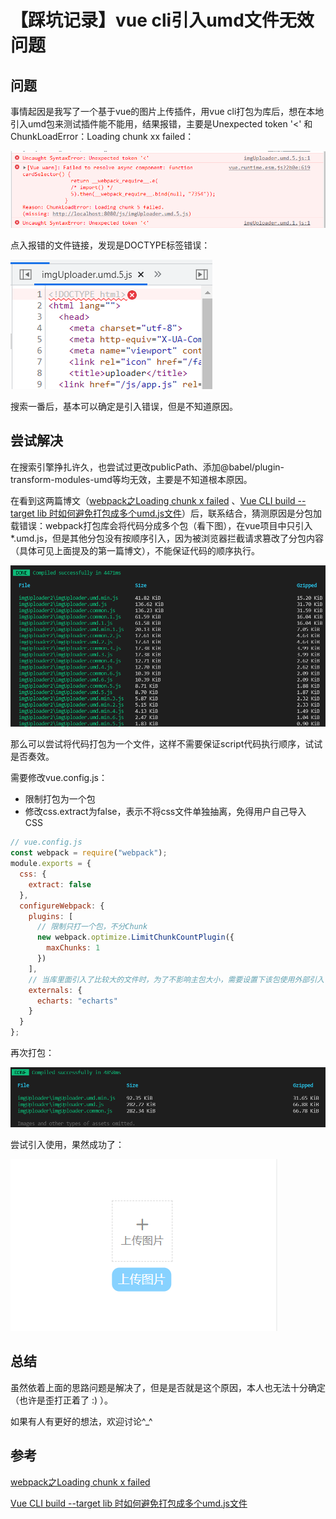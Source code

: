 # 【踩坑记录】vue cli引入umd文件无效问题

## 问题
事情起因是我写了一个基于vue的图片上传插件，用vue cli打包为库后，想在本地引入umd包来测试插件能不能用，结果报错，主要是Unexpected token '<' 和 ChunkLoadError：Loading chunk xx failed：

![image.png](img/错误.png)

点入报错的文件链接，发现是DOCTYPE标签错误：

![image.png](img/doctype错误.png)

搜索一番后，基本可以确定是引入错误，但是不知道原因。

## 尝试解决
在搜索引擎挣扎许久，也尝试过更改publicPath、添加@babel/plugin-transform-modules-umd等均无效，主要是不知道根本原因。

在看到这两篇博文（[webpack之Loading chunk x failed](https://www.novenn.com/webpack%E4%B9%8BLoading-chunk-x-failed/) 、[Vue CLI build --target lib 时如何避免打包成多个umd.js文件](http://www.zuo11.com/blog/2020/11/vue_umd_multiple.html)）后，联系结合，猜测原因是分包加载错误：webpack打包库会将代码分成多个包（看下图），在vue项目中只引入 *.umd.js，但是其他分包没有按顺序引入，因为被浏览器拦截请求篡改了分包内容（具体可见上面提及的第一篇博文），不能保证代码的顺序执行。

![image.png](img/多分包.png)

那么可以尝试将代码打包为一个文件，这样不需要保证script代码执行顺序，试试是否奏效。

需要修改vue.config.js：

* 限制打包为一个包
* 修改css.extract为false，表示不将css文件单独抽离，免得用户自己导入 CSS

```javascript
// vue.config.js
const webpack = require("webpack");
module.exports = {
  css: {
    extract: false
  },
  configureWebpack: {
    plugins: [
      // 限制只打一个包，不分Chunk
      new webpack.optimize.LimitChunkCountPlugin({
        maxChunks: 1
      })
    ],
    // 当库里面引入了比较大的文件时，为了不影响主包大小，需要设置下该包使用外部引入
    externals: {
      echarts: "echarts"
    }
  }
}; 

```

再次打包：

![image.png](img/单包.png)

尝试引入使用，果然成功了：

![image.png](img/成功.png)

## 总结
虽然依着上面的思路问题是解决了，但是是否就是这个原因，本人也无法十分确定（也许是歪打正着了 :) ）。

如果有人有更好的想法，欢迎讨论^_^


## 参考
[webpack之Loading chunk x failed](https://www.novenn.com/webpack%E4%B9%8BLoading-chunk-x-failed/) 

[Vue CLI build --target lib 时如何避免打包成多个umd.js文件](http://www.zuo11.com/blog/2020/11/vue_umd_multiple.html)